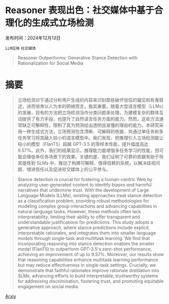 # Reasoner 表现出色：社交媒体中基于合理化的生成式立场检测

发布时间：2024年12月13日

`LLM应用` `社交媒体`

> Reasoner Outperforms: Generative Stance Detection with Rationalization for Social Media

# 摘要

> 立场检测对于通过分析用户生成的内容来识别那些破坏信任的偏见和有害叙述，进而培育以人为本的网络而言，极其重要。随着大型语言模型（LLMs）的发展，现有的方法把立场检测当作分类问题来处理，为建模复杂的群体互动提供了有力手段，也提升了自然语言任务方面的能力。然而，这些方法通常缺乏可解释性，限制了其为预测给出透明且易懂的理由的能力。本研究采用一种生成式方法，立场预测包含清晰、可解释的依据，并通过单任务和多任务学习将其融入较小的语言模型中。我们发现，把推理引入立场检测能让较小的模型（FlanT5）超越 GPT-3.5 的零样本性能，提升幅度高达 9.57%。此外，我们的结果显示，推理能力能增强多任务学习的性能，但可能会降低单任务场景下的效果。关键的是，我们证明了可靠的依据有助于将其提炼到 SLMs 中，推动了构建可解释、值得信赖的系统，以解决歧视问题、增进信任以及促进社交媒体上的公平参与。

> Stance detection is crucial for fostering a human-centric Web by analyzing user-generated content to identify biases and harmful narratives that undermine trust. With the development of Large Language Models (LLMs), existing approaches treat stance detection as a classification problem, providing robust methodologies for modeling complex group interactions and advancing capabilities in natural language tasks. However, these methods often lack interpretability, limiting their ability to offer transparent and understandable justifications for predictions. This study adopts a generative approach, where stance predictions include explicit, interpretable rationales, and integrates them into smaller language models through single-task and multitask learning. We find that incorporating reasoning into stance detection enables the smaller model (FlanT5) to outperform GPT-3.5's zero-shot performance, achieving an improvement of up to 9.57%. Moreover, our results show that reasoning capabilities enhance multitask learning performance but may reduce effectiveness in single-task settings. Crucially, we demonstrate that faithful rationales improve rationale distillation into SLMs, advancing efforts to build interpretable, trustworthy systems for addressing discrimination, fostering trust, and promoting equitable engagement on social media.

[Arxiv](https://arxiv.org/abs/2412.10266)